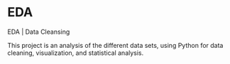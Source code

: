 # EDA
EDA | Data Cleansing 



This project is an analysis of the different data sets, using Python for data cleaning, visualization, and statistical analysis.
